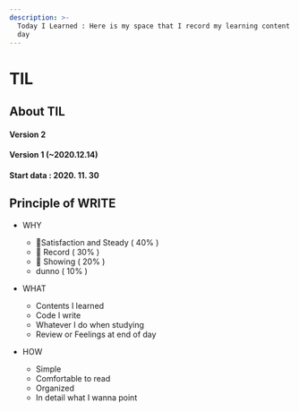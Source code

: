```yaml
---
description: >-
  Today I Learned : Here is my space that I record my learning content day by
  day
---
```


# TIL

## About TIL

#### Version 2

#### Version 1 \(~2020.12.14\) 

#### Start data : 2020. 11. 30

## Principle of WRITE

* WHY

  * 🥇Satisfaction and Steady \( 40% \)
  * 🥈 Record \( 30% \)
  * 🥉 Showing \( 20% \)
  *  dunno \( 10% \)

* WHAT

  * Contents I learned
  * Code I write
  * Whatever I do when studying
  * Review or Feelings at end of day

* HOW
  * Simple
  * Comfortable to read
  * Organized
  * In detail what I wanna point 



